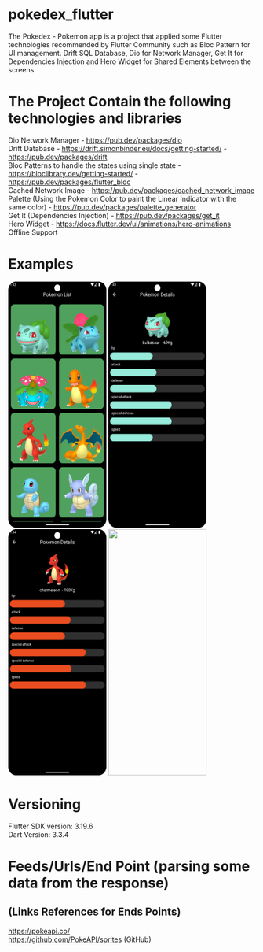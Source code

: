 # pokedex_flutter
The Pokedex - Pokemon app is a project that applied some Flutter technologies recommended by Flutter Community such as Bloc Pattern for UI management. Drift SQL Database,
Dio for Network Manager, Get It for Dependencies Injection and Hero Widget for Shared Elements between the screens.

# The Project Contain the following technologies and libraries
Dio Network Manager - https://pub.dev/packages/dio  <br />
Drift Database - https://drift.simonbinder.eu/docs/getting-started/ - https://pub.dev/packages/drift  <br />
Bloc Patterns to handle the states using single state - https://bloclibrary.dev/getting-started/ - https://pub.dev/packages/flutter_bloc  <br />
Cached Network Image - https://pub.dev/packages/cached_network_image  <br />
Palette (Using the Pokemon Color to paint the Linear Indicator with the same
color) - https://pub.dev/packages/palette_generator  <br />
Get It (Dependencies Injection) - https://pub.dev/packages/get_it  <br />
Hero Widget - https://docs.flutter.dev/ui/animations/hero-animations  <br />
Offline Support  <br />

# Examples
<p align="left">
  <a title="simulator_image"><img src="examples/Screenshot_20240511_014351.png" height="500" width="200"></a>
  <a title="simulator_image"><img src="examples/Screenshot_20240511_014400.png" height="500" width="200"></a>
  <a title="simulator_image"><img src="examples/Screenshot_20240511_014411.png" height="500" width="200"></a>
  <a title="simulator_image"><img src="examples/example_gif.gif" height="500" width="200"></a>
</p>

# Versioning
Flutter SDK version: 3.19.6 <br />
Dart Version: 3.3.4 <br />

# Feeds/Urls/End Point (parsing some data from the response)
## (Links References for Ends Points)
https://pokeapi.co/ <br />
https://github.com/PokeAPI/sprites (GitHub) <br />